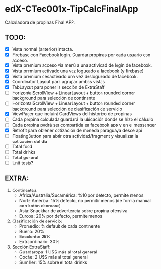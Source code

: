 # edX-CTec001x-TipCalcFinalApp
Calculadora de propinas Final APP.

## TODO:
- [x] Vista normal (anterior) intacta.
- [x] Firebase con Facebook login. Guardar propinas por cada usuario con acceso.
- [x] Vista premium acceso vía menú a una actividad de login de facebook.
- [x] Vista premium activado una vez logueado a facebook (y firebase)
- [x] Vista premium desactivado una vez deslogueado de facebook.
- [x] Coordinator Layout para agrupar ambas vistas
- [x] TabLayout para poner la sección de ExtraStaff
- [ ] HorizontalScrollView + LinearLayout + button rounded corner background para selección de continente
- [ ] HorizontalScrollView + LinearLayout + button rounded corner background para selección de clasificación de servicio
- [x] ViewPager que incluirá CardViews del histórico de propinas
- [ ] Cada propina calculada guardará la ubicación donde se hizo el cálculo
- [ ] Cada propina podrá ser compartida en facebook app y en el messenger
- [x] Retrofit para obtener cotización de moneda paraguaya desde api
- [ ] FloatingButton para abrir otra actividad/fragment y visualizar la cotización del día
- [ ] Total food
- [ ] Total drinks
- [ ] Total general
- [ ] Unit tests?

## EXTRA:
1. Continentes:
    * Africa/Australia/Sudamérica: %10 por defecto, permite menos
    * Norte América: 15% defecto, no permitir menos (de forma manual con botón decrease)
    * Asia: Snackbar de advertencia sobre propina ofensiva
    * Europa: 20% por defecto, permite menos
2. Clasificación de servicio:
    * Promedio: % default de cada continente
    * Bueno: 20%
    * Excelente: 25%
    * Extraordinario: 30%
3. Sección ExtraStaff:
    * Guardaropa: 1 U$S más al total general
    * Coche: 2 U$S más al total general
    * Sumiller: 15% sobre el total drinks
